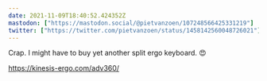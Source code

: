 ```yaml
---
date: 2021-11-09T18:40:52.424352Z
mastodon: ["https://mastodon.social/@pietvanzoen/107248566425331219"]
twitter: ["https://twitter.com/pietvanzoen/status/1458142560048726021"]
---
```

Crap. I might have to buy yet another split ergo keyboard. 😍 

https://kinesis-ergo.com/adv360/
